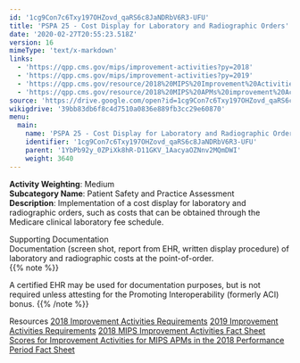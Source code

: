 ```yaml
---
id: '1cg9Con7c6Txy197OHZovd_qaRS6c8JaNDRbV6R3-UFU'
title: 'PSPA 25 - Cost Display for Laboratory and Radiographic Orders'
date: '2020-02-27T20:55:23.518Z'
version: 16
mimeType: 'text/x-markdown'
links:
  - 'https://qpp.cms.gov/mips/improvement-activities?py=2018'
  - 'https://qpp.cms.gov/mips/improvement-activities?py=2019'
  - 'https://qpp.cms.gov/resource/2018%20MIPS%20Improvement%20Activities%20Fact%20Sheet'
  - 'https://qpp.cms.gov/resource/2018%20MIPS%20APMs%20improvement%20Activities%20scores%20fact%20sheet'
source: 'https://drive.google.com/open?id=1cg9Con7c6Txy197OHZovd_qaRS6c8JaNDRbV6R3-UFU'
wikigdrive: '39bb83db6f8c4d7510a0836e889fb3cc29e60870'
menu:
  main:
    name: 'PSPA 25 - Cost Display for Laboratory and Radiographic Orders'
    identifier: '1cg9Con7c6Txy197OHZovd_qaRS6c8JaNDRbV6R3-UFU'
    parent: '1YbPb92y_0ZPiXk8hR-D11GKV_1AacyaOZNnv2MQmDWI'
    weight: 3640
---
```





**Activity Weighting**: Medium  
**Subcategory Name**: Patient Safety and Practice Assessment  
**Description**: Implementation of a cost display for laboratory and radiographic orders, such as costs that can be obtained through the Medicare clinical laboratory fee schedule.




Supporting Documentation  
Documentation (screen shot, report from EHR, written display procedure) of laboratory and radiographic costs at the point-of-order.  
{{% note %}}

A certified EHR may be used for documentation purposes, but is not required unless attesting for the Promoting Interoperability (formerly ACI) bonus.
{{% /note %}}



Resources
[2018 Improvement Activities Requirements](https://qpp.cms.gov/mips/improvement-activities?py=2018)
[2019 Improvement Activities Requirements](https://qpp.cms.gov/mips/improvement-activities?py=2019)
[2018 MIPS Improvement Activities Fact Sheet](https://qpp.cms.gov/resource/2018%20MIPS%20Improvement%20Activities%20Fact%20Sheet)
[Scores for Improvement Activities for MIPS APMs in the 2018 Performance Period Fact Sheet](https://qpp.cms.gov/resource/2018%20MIPS%20APMs%20improvement%20Activities%20scores%20fact%20sheet)
